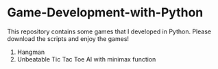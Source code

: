 # Game-Development-with-Python
This repository contains some games that I developed in Python. Please download the scripts and enjoy the games!

1. Hangman
2. Unbeatable Tic Tac Toe AI with minimax function
